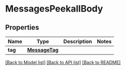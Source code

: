 # MessagesPeekallBody

## Properties
Name | Type | Description | Notes
------------ | ------------- | ------------- | -------------
**tag** | [**MessageTag**](MessageTag.md) |  | 

[[Back to Model list]](../README.md#documentation-for-models) [[Back to API list]](../README.md#documentation-for-api-endpoints) [[Back to README]](../README.md)

